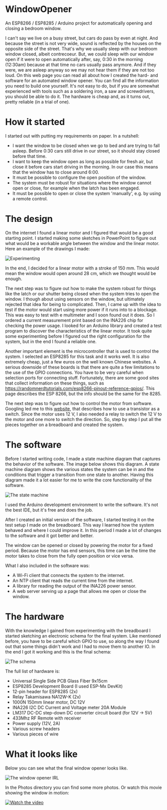 # WindowOpener
An ESP8266 / ESP8285 / Arduino project for automatically opening and closing a bedroom window.

I can't say we live on a busy street, but cars do pass by even at night. And because the street is not very wide, sound is reflected by the houses on the opposite side of the street. That's why we usually sleep with our bedroom window closed, albeit contrecoeur. But, we could sleep with our window open if it were to open automatically after, say, 0:30 in the morning (12:30am) because at that time no cars usually pass anymore. And if they were, we are asleep anyway so we may not hear them if they are not too loud. On this web page you can read all about how I created the hard- and software for an automated window opener. You can find all the information you need to build one yourself. It's not easy to do, but if you are somewhat experienced with tools such as a soldering iron, a saw and screwdrivers, you should be able to do it. The hardware is cheap and, as it turns out, pretty reliable (in a trial of one).

# How it started

I started out with putting my requirements on paper. In a nutshell:
* I want the window to be closed when we go to bed and are trying to fall asleep. Before 0:30 cars still drive in our street, so it should stay closed before that time.
* I want to keep the window open as long as possible for fresh air, but close it before cars start driving in the morning. In our case this means that the window has to close around 6:00.
* It must be possible to configure the open position of the window.
* The system must be robust for situations where the window cannot open or close, for example when the latch has been engaged.
* It must be possible to open or close the system 'manually', e.g. by using a remote control.

# The design

On the internet I found a linear motor and I figured that would be a good starting point. I started making some sketches in PowerPoint to figure out what would be a workable angle between the window and the linear motor. Here an example of the drawings I made:

![Experimenting](https://github.com/Tsjakka/WindowOpener/blob/main/Photos/LinearActuator.gif)

In the end, I decided for a linear motor with a stroke of 150 mm. This would mean the window would open around 28 cm, which we thought would be enough.

The next step was to figure out how to make the system robust for things like the latch or our shutter being closed when the system tries to open the window. I though about using sensors on the window, but ultimately rejected that idea for being to complicated. Then, I came up with the idea to test if the motor would start using more power if it runs into to a blockage. This was easy to test with e multimeter and I soon found out it does. So I ordered a current measurement print based on the INA226 chip for checking the power usage. I looked for an Arduino library and created a test program to discover the characteristics of the linear motor. It took quite some experimenting before I figured out the right configuration for the system, but in the end I found a reliable one.

Another important element is the microcontroller that is used to control the system. I selected an ESP8285 for this task and it works well. It is also extremely cheap, just a few euros on the well known Chinese websites. A serious downside of these boards is that there are quite a few limitations to the use of the GPIO connections. You have to be very careful when selection ports for connecting stuff. Fortunately, there are some good sites that collect information on these things, such as https://randomnerdtutorials.com/esp8266-pinout-reference-gpios/. This page describes the ESP 8266, but the info should be the same for the 8285.

The next step was to figure out how to control the motor from software. Googling led me to this [website](https://electronicsclub.info/transistorcircuits.htm#switching), that describes how to use a transistor as a switch. Since the motor uses 12 V, I also needed a relay to switch the 12 V to the motor and one more to switch the direction. So, step by step I put all the pieces together on a breadboard and created the system.

# The software

Before I started writing code, I made a state machine diagram that captures the behavior of the software. The image below shows this diagram. A state machine diagram shows the various states the system can be in and the conditions that trigger a transition from one state to another. Having this diagram made it a lot easier for me to write the core functionality of the software. 

![The state machine](https://github.com/Tsjakka/WindowOpener/blob/main/Photos/StateTransitionDiagram.gif)

I used the Arduino development environment to write the software. It's not the best IDE, but it's free and does the job.

After I created an initial version of the software, I started testing it on the test setup I made on the breadboard. This way I learned how the system behaved and where I could improve it. In this period I made a lot of changes to the software and it got better and better. 

The window can be opened or closed by powering the motor for a fixed period. Because the motor has end sensors, this time can be the time the motor takes to close from the fully open position or vice versa.

What I also included in the software was:
* A Wi-Fi client that connects the system to the internet.
* An NTP client that reads the current time from the internet.
* A library for reading the output of the INA226 power sensor.
* A web server serving up a page that allows me open or close the window.

# The hardware

With the knowledge I gained from experimenting with the breadboard I started sketching an electronic schema for the final system. Like mentioned before, you have to be careful which GPIO to use, so along the way I found out that some things didn't work and I had to move them to another IO. In the end I got it working and this is the final schema:

![The schema](https://github.com/Tsjakka/WindowOpener/blob/main/Photos/Diagram.jpg)

The full list of hardware is:
* Universal Single Side PCB Glass Fiber 9x15cm
* ESP8285 Development Board (I used ESP-Mx DevKit)
* 12-pin header for ESP8285 (2x)
* Relay Takamisawa NA12W-K (2x)
* 1000N 150mm linear motor, DC 12V
* INA226 I2C DC Current and Voltage meter 20A Module
* LM317 DC-DC step-down DC converter circuit board (for 12V -> 5V)
* 433Mhz RF Remote with receiver
* Power supply (12V, 2A)
* Various screw headers
* Various pieces of wire

# What it looks like

Below you can see what the final window opener looks like.

![The window opener IRL](https://github.com/Tsjakka/WindowOpener/blob/main/Photos/WindowOpener.jpg)

In the Photos directory you can find some more photos. Or watch this movie showing the window in motion:

[![Watch the video](https://img.youtube.com/vi/cq2LoVT4mW4/maxresdefault.jpg)](https://youtu.be/cq2LoVT4mW4)
